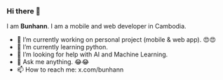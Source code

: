 ### Hi there 👋

I am **Bunhann**. I am a mobile and web developer in Cambodia.

- 🔭 I’m currently working on personal project (mobile & web app). 😍😍
- 🌱 I’m currently learning python.
- 🤔 I’m looking for help with AI and Machine Learning.
- 💬 Ask me anything. 😂😂
- 📫 How to reach me: x.com/bunhann

<!--
**bunhann/bunhann** is a ✨ _special_ ✨ repository because its `README.md` (this file) appears on your GitHub profile.

Here are some ideas to get you started:

- 🔭 I’m currently working on ...
- 🌱 I’m currently learning ...
- 👯 I’m looking to collaborate on ...
- 🤔 I’m looking for help with ...
- 💬 Ask me about ...
- 📫 How to reach me: ...
- 😄 Pronouns: ...
- ⚡ Fun fact: ...
-->
